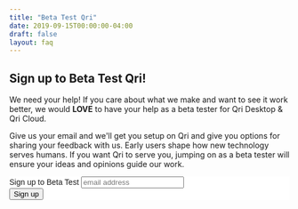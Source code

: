 ```yaml
---
title: "Beta Test Qri"
date: 2019-09-15T00:00:00-04:00
draft: false
layout: faq
---
```


 <h2>Sign up to Beta Test Qri!</h2> 


We need your help! If you care about what we make and want to see it work better, we would **LOVE** to have your help as a beta tester for Qri Desktop & Qri Cloud. 

Give us your email and we'll get you setup on Qri and give you options for sharing your feedback with us. Early users shape how new technology serves humans. If you want Qri to serve you, jumping on as a beta tester will ensure your ideas and opinions guide our work.




<!-- Begin Mailchimp Signup Form -->
<link href="//cdn-images.mailchimp.com/embedcode/slim-10_7.css" rel="stylesheet" type="text/css">
<style type="text/css">
  #mc_embed_signup{background:#fff; clear:left; font:14px Helvetica,Arial,sans-serif; }
  /* Add your own Mailchimp form style overrides in your site stylesheet or in this style block.
     We recommend moving this block and the preceding CSS link to the HEAD of your HTML file. */
</style>
<div id="mc_embed_signup">
<form action="https://qri.us19.list-manage.com/subscribe/post?u=54a6a8c1171101850b8576277&amp;id=b41eb6f58e" method="post" id="mc-embedded-subscribe-form" name="mc-embedded-subscribe-form" class="validate" target="_blank" novalidate>
    <div id="mc_embed_signup_scroll">
  <label for="mce-EMAIL">Sign up to Beta Test</label>
  <input type="email" value="" name="EMAIL" class="email" id="mce-EMAIL" placeholder="email address" required>
    <!-- real people should not fill this in and expect good things - do not remove this or risk form bot signups-->
    <div style="position: absolute; left: -5000px;" aria-hidden="true"><input type="text" name="b_54a6a8c1171101850b8576277_b41eb6f58e" tabindex="-1" value=""></div>
    <div class="clear"><input type="submit" value="Sign up" name="subscribe" id="mc-embedded-subscribe" class="button"></div>
    </div>
</form>
</div>

<!--End mc_embed_signup-->